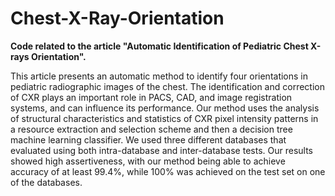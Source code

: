 # Chest-X-Ray-Orientation

<b>Code related to the article "Automatic Identification of Pediatric Chest X-rays Orientation".</b>

This article presents an automatic method to identify four orientations in pediatric radiographic images of the chest. The identification and correction of CXR plays an important role in PACS, CAD, and image registration systems, and can influence its performance. Our method uses the analysis of structural characteristics and statistics of CXR pixel intensity patterns in a resource extraction and selection scheme and then a decision tree machine learning classifier.  We used three different databases that evaluated using both intra-database and inter-database tests. Our results showed high assertiveness, with our method being able to achieve accuracy of at least 99.4%, while 100% was achieved on the test set on one of the databases.

